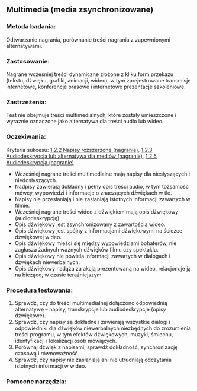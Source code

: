 ## Multimedia (media zsynchronizowane)

### Metoda badania: 
Odtwarzanie nagrania, porównanie treści nagrania z zapewnionymi alternatywami.

### Zastosowanie:
Nagrane wcześniej treści dynamiczne złożone z kliku form przekazu (tekstu, dźwięku, grafiki, animacji, wideo), w tym zarejestrowane transmisje internetowe, konferencje prasowe i internetowe prezentacje szkoleniowe. 

### Zastrzeżenia:
Test nie obejmuje treści multimedialnych, które zostały umieszczone i wyraźnie oznaczone jako alternatywa dla treści audio lub wideo. 

### Oczekiwania:
Kryteria sukcesu: [1.2.2 Napisy rozszerzone (nagranie)](https://wcag.lepszyweb.pl/#captions-prerecorded), [1.2.3 Audiodeskrypcja lub alternatywa dla mediów (nagranie)](https://wcag.lepszyweb.pl/#audio-description-or-media-alternative-prerecorded), [1.2.5 Audiodeskrypcja (nagranie)](https://wcag.lepszyweb.pl/#audio-description-prerecorded)
-	Wcześniej nagrane treści multimedialne mają napisy dla niesłyszących i niedosłyszących.
-	Nadpisy zawierają dokładny i pełny opis treści audio, w tym tożsamość mówcy, wypowiedzi i informacje o znaczących dźwiękach w tle.
-	Napisy nie przesłaniają i nie zasłaniają istotnych informacji zawartych w filmie.
-	Wcześniej nagrane treści wideo z dźwiękiem mają opis dźwiękowy (audiodeskrypcję).
-	Opis dźwiękowy jest zsynchronizowany z zawartością wideo.
-	Opis dźwiękowy jest spójny z informacjami dźwiękowymi na ścieżce dźwiękowej wideo.
-	Opis dźwiękowy mieści się między wypowiedziami bohaterów, nie zagłusza żadnych ważnych dźwięków filmu czy spektaklu.
-	Opis dźwiękowy nie powiela informacji zawartych w dialogach i dźwiękach niewerbalnych.
-	Opis dźwiękowy nadąża za akcją prezentowaną na wideo, relacjonuje ją na bieżąco, w czasie teraźniejszym.

### Procedura testowania:
1.	Sprawdź, czy do treści multimedialnej dołączono odpowiednią alternatywę – napisy, transkrypcje lub audiodeskrypcje (opisy dźwiękowe).
2.	Sprawdź, czy napisy są dokładne i zawierają wszystkie dialogi i odpowiedniki dla dźwięków niewerbalnych niezbędnych do zrozumienia treści programu, w tym efektów dźwiękowych, muzyki, śmiechu, identyfikacji i lokalizacji osób mówiących.
3.	Porównaj dźwięk z napisami, sprawdź dokładność, synchronizację czasową i równoważność.
4.	Sprawdź, czy napisy nie zasłaniają ani nie utrudniają odczytania istotnych informacji w wideo.

### Pomocne narzędzia:

